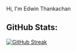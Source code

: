 Hi, I'm Edwin Thankachan

## GitHub Stats:
[![GitHub Streak](https://streak-stats.demolab.com?user=edwinefx&hide_border=true&date_format=M%20j%5B%2C%20Y%5D&exclude_days=Sun%2CSat)](https://git.io/streak-stats)
